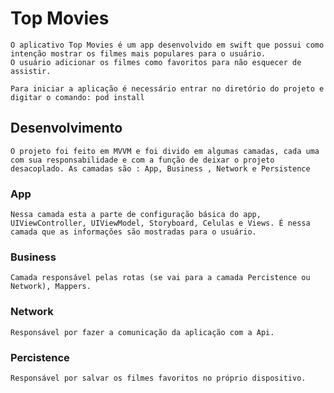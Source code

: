 # Top Movies

	O aplicativo Top Movies é um app desenvolvido em swift que possui como intenção mostrar os filmes mais populares para o usuário.
	O usuário adicionar os filmes como favoritos para não esquecer de assistir.

	Para iniciar a aplicação é necessário entrar no diretório do projeto e digitar o comando: pod install

## Desenvolvimento

	O projeto foi feito em MVVM e foi divido em algumas camadas, cada uma com sua responsabilidade e com a função de deixar o projeto desacoplado. As camadas são : App, Business , Network e Persistence

### App
	
	Nessa camada esta a parte de configuração básica do app, UIViewController, UIViewModel, Storyboard, Celulas e Views. É nessa camada que as informações são mostradas para o usuário.

### Business
	
	Camada responsável pelas rotas (se vai para a camada Percistence ou Network), Mappers.

### Network

	Responsável por fazer a comunicação da aplicação com a Api.

### Percistence

	Responsável por salvar os filmes favoritos no próprio dispositivo.